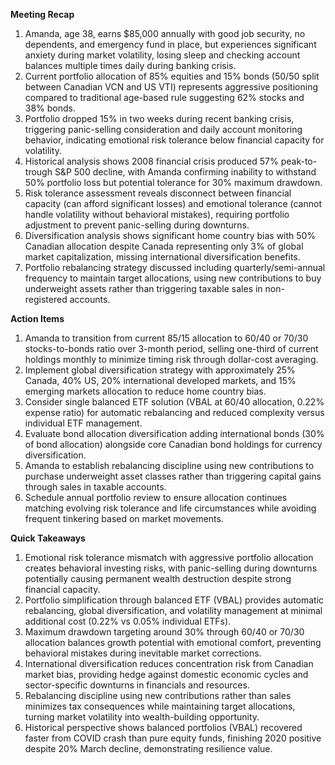 **Meeting Recap**
1. Amanda, age 38, earns $85,000 annually with good job security, no dependents, and emergency fund in place, but experiences significant anxiety during market volatility, losing sleep and checking account balances multiple times daily during banking crisis.
2. Current portfolio allocation of 85% equities and 15% bonds (50/50 split between Canadian VCN and US VTI) represents aggressive positioning compared to traditional age-based rule suggesting 62% stocks and 38% bonds.
3. Portfolio dropped 15% in two weeks during recent banking crisis, triggering panic-selling consideration and daily account monitoring behavior, indicating emotional risk tolerance below financial capacity for volatility.
4. Historical analysis shows 2008 financial crisis produced 57% peak-to-trough S&P 500 decline, with Amanda confirming inability to withstand 50% portfolio loss but potential tolerance for 30% maximum drawdown.
5. Risk tolerance assessment reveals disconnect between financial capacity (can afford significant losses) and emotional tolerance (cannot handle volatility without behavioral mistakes), requiring portfolio adjustment to prevent panic-selling during downturns.
6. Diversification analysis shows significant home country bias with 50% Canadian allocation despite Canada representing only 3% of global market capitalization, missing international diversification benefits.
7. Portfolio rebalancing strategy discussed including quarterly/semi-annual frequency to maintain target allocations, using new contributions to buy underweight assets rather than triggering taxable sales in non-registered accounts.

**Action Items**
1. Amanda to transition from current 85/15 allocation to 60/40 or 70/30 stocks-to-bonds ratio over 3-month period, selling one-third of current holdings monthly to minimize timing risk through dollar-cost averaging.
2. Implement global diversification strategy with approximately 25% Canada, 40% US, 20% international developed markets, and 15% emerging markets allocation to reduce home country bias.
3. Consider single balanced ETF solution (VBAL at 60/40 allocation, 0.22% expense ratio) for automatic rebalancing and reduced complexity versus individual ETF management.
4. Evaluate bond allocation diversification adding international bonds (30% of bond allocation) alongside core Canadian bond holdings for currency diversification.
5. Amanda to establish rebalancing discipline using new contributions to purchase underweight asset classes rather than triggering capital gains through sales in taxable accounts.
6. Schedule annual portfolio review to ensure allocation continues matching evolving risk tolerance and life circumstances while avoiding frequent tinkering based on market movements.

**Quick Takeaways**
1. Emotional risk tolerance mismatch with aggressive portfolio allocation creates behavioral investing risks, with panic-selling during downturns potentially causing permanent wealth destruction despite strong financial capacity.
2. Portfolio simplification through balanced ETF (VBAL) provides automatic rebalancing, global diversification, and volatility management at minimal additional cost (0.22% vs 0.05% individual ETFs).
3. Maximum drawdown targeting around 30% through 60/40 or 70/30 allocation balances growth potential with emotional comfort, preventing behavioral mistakes during inevitable market corrections.
4. International diversification reduces concentration risk from Canadian market bias, providing hedge against domestic economic cycles and sector-specific downturns in financials and resources.
5. Rebalancing discipline using new contributions rather than sales minimizes tax consequences while maintaining target allocations, turning market volatility into wealth-building opportunity.
6. Historical perspective shows balanced portfolios (VBAL) recovered faster from COVID crash than pure equity funds, finishing 2020 positive despite 20% March decline, demonstrating resilience value.